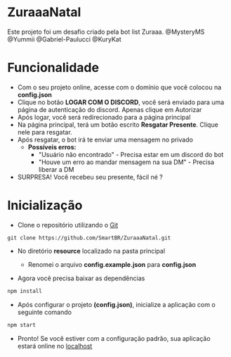 # ZuraaaNatal
Este projeto foi um desafio criado pela bot list Zuraaa. @MysteryMS @Yummii @Gabriel-Paulucci @KuryKat

# Funcionalidade
- Com o seu projeto online, acesse com o domínio que você colocou na **config.json**
- Clique no botão **LOGAR COM O DISCORD**, você será enviado para uma página de autenticação do discord. Apenas clique em Autorizar
- Após logar, você será redirecionado para a página principal
- Na página principal, terá um botão escrito **Resgatar Presente**. Clique nele para resgatar.
- Após resgatar, o bot irá te enviar uma mensagem no privado
  - **Possíveis erros:**
      - "Usuário não encontrado" - Precisa estar em um discord do bot
      - "Houve um erro ao mandar mensagem na sua DM" - Precisa liberar a DM
- SURPRESA! Você recebeu seu presente, fácil né ?


# Inicialização
- Clone o repositório utilizando o [Git](https://git-scm.com/downloads)
```git
git clone https://github.com/SmartBR/ZuraaaNatal.git
```


- No diretório **resource** localizado na pasta principal
  - Renomei o arquivo **config.example.json** para **config.json**
  

- Agora você precisa baixar as dependências
```bash
npm install
```

- Após configurar o projeto **(config.json)**, inicialize a aplicação com o seguinte comando
```bash
npm start
```

- Pronto! Se você estiver com a configuração padrão, sua aplicação estará online no [localhost](http://localhost)
